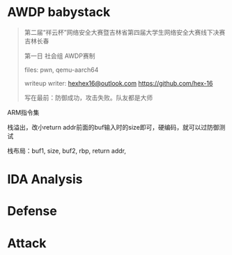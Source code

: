 # AWDP babystack

> 第二届“祥云杯”网络安全大赛暨吉林省第四届大学生网络安全大赛线下决赛 吉林长春
>
> 第一日 社会组 AWDP赛制
>
> files: pwn, qemu-aarch64
>
> writeup writer: hexhex16@outlook.com    https://github.com/hex-16
>
> 写在最前：防御成功，攻击失败。队友都是大师

ARM指令集



栈溢出，改小return addr前面的buf输入时的size即可，硬编码，就可以过防御测试

栈布局：buf1, size, buf2, rbp, return addr,

# IDA Analysis





# Defense







# Attack
